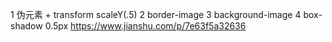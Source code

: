 1 伪元素 + transform scaleY(.5)
2 border-image
3 background-image
4 box-shadow
0.5px
https://www.jianshu.com/p/7e63f5a32636